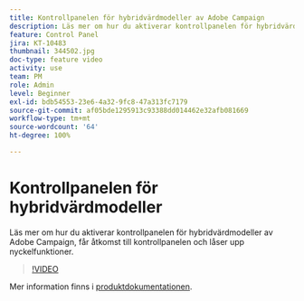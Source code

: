 ```yaml
---
title: Kontrollpanelen för hybridvärdmodeller av Adobe Campaign
description: Läs mer om hur du aktiverar kontrollpanelen för hybridvärdmodeller, får åtkomst till kontrollpanelen och låser upp nyckelfunktioner.
feature: Control Panel
jira: KT-10483
thumbnail: 344502.jpg
doc-type: feature video
activity: use
team: PM
role: Admin
level: Beginner
exl-id: bdb54553-23e6-4a32-9fc8-47a313fc7179
source-git-commit: af05bde1295913c93388dd014462e32afb081669
workflow-type: tm+mt
source-wordcount: '64'
ht-degree: 100%

---
```


# Kontrollpanelen för hybridvärdmodeller

Läs mer om hur du aktiverar kontrollpanelen för hybridvärdmodeller av Adobe Campaign, får åtkomst till kontrollpanelen och låser upp nyckelfunktioner.

>[!VIDEO](https://video.tv.adobe.com/v/344502?quality=12&learn=0n)

Mer information finns i [produktdokumentationen](https://experienceleague.adobe.com/docs/control-panel/using/performance-monitoring/external-accounts.html?lang=sv).
